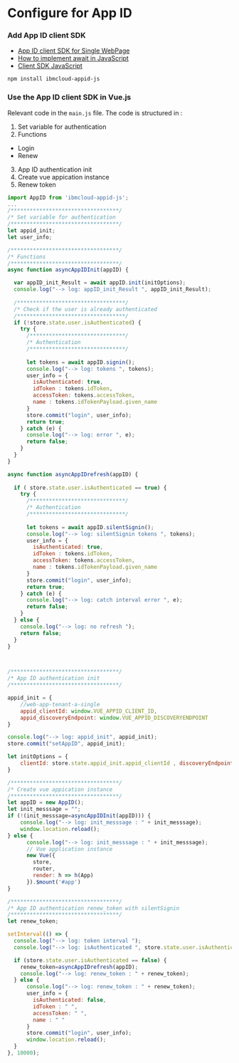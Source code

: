 # Configure for App ID

### Add App ID client SDK

* [App ID client SDK for Single WebPage](https://github.com/ibm-cloud-security/appid-clientsdk-js)
* [How to implement await in JavaScript](https://basarat.gitbook.io/typescript/future-javascript/async-await)
* [Client SDK JavaScript](https://ibm-cloud-security.github.io/appid-clientsdk-js/AppID.html#getUserInfo)

```sh
npm install ibmcloud-appid-js
```

### Use the App ID client SDK in Vue.js

Relevant code in the `main.js` file. 
The code is structured in :

1. Set variable for authentication
2. Functions 
  * Login
  * Renew
3. App ID authentication init
4. Create vue appication instance
5. Renew token

```javascript
import AppID from 'ibmcloud-appid-js';
...
/**********************************/
/* Set variable for authentication
/**********************************/
let appid_init;
let user_info;

/**********************************/
/* Functions 
/**********************************/
async function asyncAppIDInit(appID) {

  var appID_init_Result = await appID.init(initOptions);
  console.log("--> log: appID_init_Result ", appID_init_Result);
  
  /**********************************/
  /* Check if the user is already authenticated
  /**********************************/
  if (!store.state.user.isAuthenticated) {
    try {
      /******************************/
      /* Authentication
      /******************************/
      
      let tokens = await appID.signin();
      console.log("--> log: tokens ", tokens);   
      user_info = {
        isAuthenticated: true,
        idToken : tokens.idToken,
        accessToken: tokens.accessToken,
        name : tokens.idTokenPayload.given_name
      }
      store.commit("login", user_info);
      return true;
    } catch (e) {
      console.log("--> log: error ", e);
      return false;
    }
  }
}

async function asyncAppIDrefresh(appID) {
  
  if ( store.state.user.isAuthenticated == true) {
    try {
      /******************************/
      /* Authentication
      /******************************/
      
      let tokens = await appID.silentSignin();
      console.log("--> log: silentSignin tokens ", tokens);   
      user_info = {
        isAuthenticated: true,
        idToken : tokens.idToken,
        accessToken: tokens.accessToken,
        name : tokens.idTokenPayload.given_name
      }
      store.commit("login", user_info);
      return true;
    } catch (e) {
      console.log("--> log: catch interval error ", e);
      return false;
    }
  } else {
    console.log("--> log: no refresh ");
    return false;
  }
}



/**********************************/
/* App ID authentication init
/**********************************/

appid_init = {
    //web-app-tenant-a-single
    appid_clientId: window.VUE_APPID_CLIENT_ID,
    appid_discoveryEndpoint: window.VUE_APPID_DISCOVERYENDPOINT
}

console.log("--> log: appid_init", appid_init);
store.commit("setAppID", appid_init);

let initOptions = {
    clientId: store.state.appid_init.appid_clientId , discoveryEndpoint: store.state.appid_init.appid_discoveryEndpoint
}

/**********************************/
/* Create vue appication instance
/**********************************/
let appID = new AppID();
let init_messsage = "";
if (!(init_messsage=asyncAppIDInit(appID))) {
    console.log("--> log: init_messsage : " + init_messsage);
    window.location.reload();
} else {
      console.log("--> log: init_messsage : " + init_messsage);
      // Vue application instance
      new Vue({
        store,
        router,
        render: h => h(App)
      }).$mount('#app')
}

/**********************************/
/* App ID authentication renew_token with silentSignin
/**********************************/
let renew_token;

setInterval(() => {
  console.log("--> log: token interval ");
  console.log("--> log: isAuthenticated ", store.state.user.isAuthenticated);

  if (store.state.user.isAuthenticated == false) {
    renew_token=asyncAppIDrefresh(appID);
    console.log("--> log: renew_token : " + renew_token);
  } else {
      console.log("--> log: renew_token : " + renew_token); 
      user_info = {
        isAuthenticated: false,
        idToken : " ",
        accessToken: " ",
        name : " "
      }
      store.commit("login", user_info);  
      window.location.reload();  
  }
}, 10000);
```